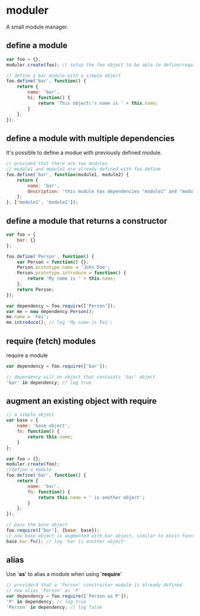 moduler
=======

A small module manager.

## define a module
```javascript
var foo = {};
moduler.create(foo); // setup the foo object to be able to define/require module

// define a bar module with a simple object
foo.define('bar', function() {
    return {
        name: 'bar',
        hi: function() {
            return 'This object\'s name is ' + this.name;
        }
    };
});
```
## define a module with multiple dependencies
It's possible to define a modue with previously defined module.
```javascript
// provided that there are two modules
// module1 and module2 are already defined with foo.define
foo.define('bar', function(module1, module2) {
    return {
        name: 'bar',
        description: 'this module has dependencies "module1" and "module2"'
    };
}, ['module1', 'module2']);
```
## define a module that returns a constructor
```javascript
var foo = {
    bar: {}
};

foo.define('Person', function() {
    var Person = function() {};
    Person.prototype.name = 'John Doe';
    Person.prototype.introduce = function() {
        return 'My name is ' + this.name;
    };
    return Person;
});

var dependency = foo.require(['Person']);
var me = new dependency.Person();
me.name = 'Fei';
me.introduce(); // log 'My name is Fei';
```
## require (fetch) modules
require a module
```javascript
var dependency = foo.require(['bar']);

// dependency will an object that containts 'bar' object
'bar' in dependency; // log true
```
## augment an existing object with require
```javascript
// a simple object
var base = {
    name: 'base object',
    fn: function() {
        return this.name;
    }
};

var foo = {};
moduler.create(foo);
//define a module
foo.define('bar', function() {
    return {
        name: 'bar',
        fn: function() {
            return this.name + ' is another object';
        }
    };
});

// pass the base object
foo.require(['bar'], {base: base});
// now base object is augmented with bar object, similar to mixin function
base.bar.fn(); // log 'bar is another object'
```

## alias
Use '**as**' to alias a module when using '**require**'
```javascript
// providerd that a 'Person' constructor module is already defined
// now alias 'Person' as 'P'
var dependency = foo.require(['Person as P']);
'P' in dependency; // log true
'Person' in dependency; // log false
```
